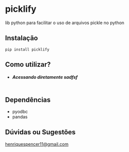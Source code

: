 # picklify
lib python para facilitar o uso de arquivos pickle no python


## Instalação
```
pip install picklify
```
## Como utilizar?

- ##### Acessando diretamente sadfsf
```python

```

## Dependências
- pyodbc
- pandas

## Dúvidas ou Sugestões
henriquespencer11@gmail.com
